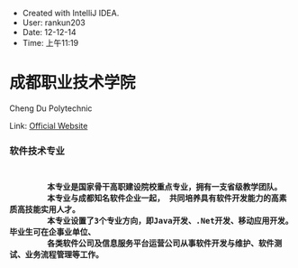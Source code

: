  * Created with IntelliJ IDEA.
 * User: rankun203
 * Date: 12-12-14
 * Time: 上午11:19


 <h1>成都职业技术学院</h1>
 
 Cheng Du Polytechnic
 
 Link: <a href="http://www.cdvtc.com/">Official Website</a>

 <h3>软件技术专业<h3>
<pre>
    <code>
        本专业是国家骨干高职建设院校重点专业，拥有一支省级教学团队。
        本专业与成都知名软件企业一起， 共同培养具有软件开发能力的高素质高技能实用人才。
        本专业设置了3个专业方向，即Java开发、.Net开发、移动应用开发。毕业生可在企事业单位、
        各类软件公司及信息服务平台运营公司从事软件开发与维护、软件测试、业务流程管理等工作。
    </code>
<pre>
